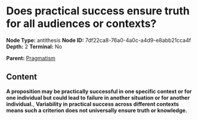 # Does practical success ensure truth for all audiences or contexts?

**Node Type:** antithesis
**Node ID:** 7df22ca8-76a0-4a0c-a4d9-e8abb21cca4f
**Depth:** 2
**Terminal:** No

**Parent:** [Pragmatism](pragmatism.md)

## Content

**A proposition may be practically successful in one specific context or for one individual but could lead to failure in another situation or for another individual.**, **Variability in practical success across different contexts means such a criterion does not universally ensure truth or knowledge.**
